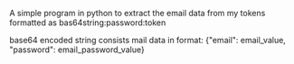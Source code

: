 A simple program in python to extract the email data from my tokens formatted as bas64string:password:token

base64 encoded string consists mail data in format:
{"email": email_value, "password": email_password_value}
